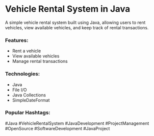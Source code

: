 # Vehicle Rental System in Java

A simple vehicle rental system built using Java, allowing users to rent vehicles, view available vehicles, and keep track of rental transactions.

### Features:
- Rent a vehicle
- View available vehicles
- Manage rental transactions

### Technologies:
- Java
- File I/O
- Java Collections
- SimpleDateFormat

### Popular Hashtags:
#Java #VehicleRentalSystem #JavaDevelopment #ProjectManagement #OpenSource #SoftwareDevelopment #JavaProject
